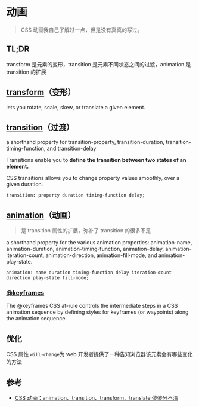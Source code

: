 # 动画

> CSS 动画我自己了解过一点，但是没有真真的写过。

## TL;DR

transform 是元素的变形，transition 是元素不同状态之间的过渡，animation 是 transition 的扩展

## [transform](https://developer.mozilla.org/en-US/docs/Web/CSS/transform)（变形）

lets you rotate, scale, skew, or translate a given element.

## [transition](https://developer.mozilla.org/en-US/docs/Web/CSS/transition)（过渡）

a shorthand property for transition-property, transition-duration, transition-timing-function, and transition-delay

Transitions enable you to **define the transition between two states of an element.**

CSS transitions allows you to change property values smoothly, over a given duration.

`transition: property duration timing-function delay;`

## [animation](https://developer.mozilla.org/en-US/docs/Web/CSS/animation)（动画）

> 是 transition 属性的扩展，弥补了 transition 的很多不足

a shorthand property for the various animation properties: animation-name, animation-duration, animation-timing-function, animation-delay, animation-iteration-count, animation-direction, animation-fill-mode, and animation-play-state.

`animation: name duration timing-function delay iteration-count direction play-state fill-mode;`

### [@keyframes](https://developer.mozilla.org/en-US/docs/Web/CSS/@keyframes)

The @keyframes CSS at-rule controls the intermediate steps in a CSS animation sequence by defining styles for keyframes (or waypoints) along the animation sequence.

## 优化

CSS 属性 `will-change`为 web 开发者提供了一种告知浏览器该元素会有哪些变化的方法

## 参考

- [CSS 动画：animation、transition、transform、translate 傻傻分不清](https://juejin.im/post/5b137e6e51882513ac201dfb)

